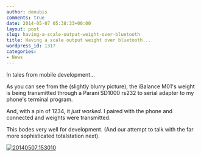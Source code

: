 ```yaml
---
author: denubis
comments: true
date: 2014-05-07 05:38:33+00:00
layout: post
slug: having-a-scale-output-weight-over-bluetooth
title: Having a scale output weight over bluetooth...
wordpress_id: 1317
categories:
- News
---
```


In tales from mobile development...

As you can see from the (slightly blurry picture), the iBalance M01's weight is being transmitted through a Parani SD1000 rs232 to serial adapter to my phone's terminal program.

And, with a pin of 1234, it *just worked.* I paired with the phone and connected and weights were transmitted.

This bodes very well for development. (And our attempt to talk with the far more sophisticated totalstation next).

[![20140507_153010](wp-content/uploads//2014/05/20140507_153010.jpg)](wp-content/uploads//2014/05/20140507_153010.jpg)

